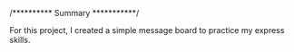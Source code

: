 
/********** Summary ***********/

For this project, I created a simple message board to
practice my express skills.